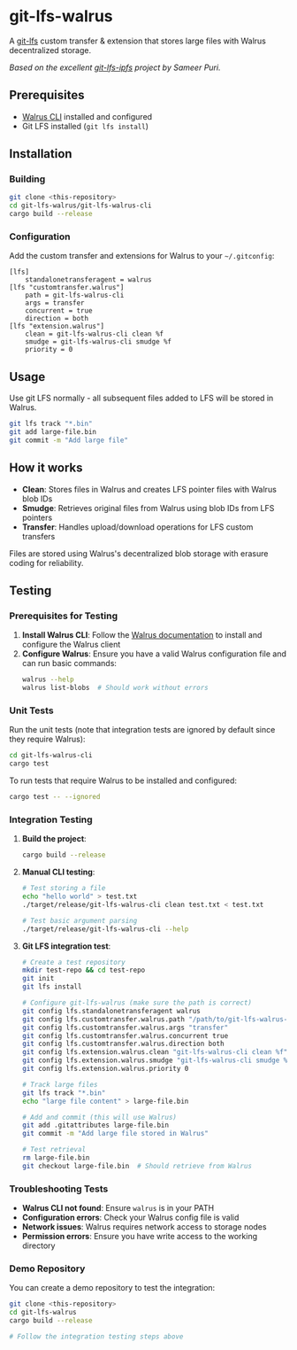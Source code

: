 # git-lfs-walrus

A [git-lfs](https://git-lfs.github.com/) custom transfer & extension that stores large files with Walrus decentralized storage.

*Based on the excellent [git-lfs-ipfs](https://github.com/sameer/git-lfs-ipfs) project by Sameer Puri.*

## Prerequisites

- [Walrus CLI](https://docs.wal.app/) installed and configured
- Git LFS installed (`git lfs install`)

## Installation

### Building

```bash
git clone <this-repository>
cd git-lfs-walrus/git-lfs-walrus-cli
cargo build --release
```

### Configuration

Add the custom transfer and extensions for Walrus to your `~/.gitconfig`:

```
[lfs]
	standalonetransferagent = walrus
[lfs "customtransfer.walrus"]
	path = git-lfs-walrus-cli
	args = transfer
	concurrent = true
	direction = both
[lfs "extension.walrus"]
    clean = git-lfs-walrus-cli clean %f
    smudge = git-lfs-walrus-cli smudge %f
    priority = 0
```

## Usage

Use git LFS normally - all subsequent files added to LFS will be stored in Walrus.

```bash
git lfs track "*.bin"
git add large-file.bin
git commit -m "Add large file"
```

## How it works

- **Clean**: Stores files in Walrus and creates LFS pointer files with Walrus blob IDs
- **Smudge**: Retrieves original files from Walrus using blob IDs from LFS pointers  
- **Transfer**: Handles upload/download operations for LFS custom transfers

Files are stored using Walrus's decentralized blob storage with erasure coding for reliability.

## Testing

### Prerequisites for Testing

1. **Install Walrus CLI**: Follow the [Walrus documentation](https://docs.wal.app/) to install and configure the Walrus client
2. **Configure Walrus**: Ensure you have a valid Walrus configuration file and can run basic commands:
   ```bash
   walrus --help
   walrus list-blobs  # Should work without errors
   ```

### Unit Tests

Run the unit tests (note that integration tests are ignored by default since they require Walrus):

```bash
cd git-lfs-walrus-cli
cargo test
```

To run tests that require Walrus to be installed and configured:

```bash
cargo test -- --ignored
```

### Integration Testing

1. **Build the project**:
   ```bash
   cargo build --release
   ```

2. **Manual CLI testing**:
   ```bash
   # Test storing a file
   echo "hello world" > test.txt
   ./target/release/git-lfs-walrus-cli clean test.txt < test.txt
   
   # Test basic argument parsing
   ./target/release/git-lfs-walrus-cli --help
   ```

3. **Git LFS integration test**:
   ```bash
   # Create a test repository
   mkdir test-repo && cd test-repo
   git init
   git lfs install
   
   # Configure git-lfs-walrus (make sure the path is correct)
   git config lfs.standalonetransferagent walrus
   git config lfs.customtransfer.walrus.path "/path/to/git-lfs-walrus-cli"
   git config lfs.customtransfer.walrus.args "transfer"
   git config lfs.customtransfer.walrus.concurrent true
   git config lfs.customtransfer.walrus.direction both
   git config lfs.extension.walrus.clean "git-lfs-walrus-cli clean %f"
   git config lfs.extension.walrus.smudge "git-lfs-walrus-cli smudge %f"
   git config lfs.extension.walrus.priority 0
   
   # Track large files
   git lfs track "*.bin"
   echo "large file content" > large-file.bin
   
   # Add and commit (this will use Walrus)
   git add .gitattributes large-file.bin
   git commit -m "Add large file stored in Walrus"
   
   # Test retrieval
   rm large-file.bin
   git checkout large-file.bin  # Should retrieve from Walrus
   ```

### Troubleshooting Tests

- **Walrus CLI not found**: Ensure `walrus` is in your PATH
- **Configuration errors**: Check your Walrus config file is valid
- **Network issues**: Walrus requires network access to storage nodes
- **Permission errors**: Ensure you have write access to the working directory

### Demo Repository

You can create a demo repository to test the integration:

```bash
git clone <this-repository>
cd git-lfs-walrus
cargo build --release

# Follow the integration testing steps above
```